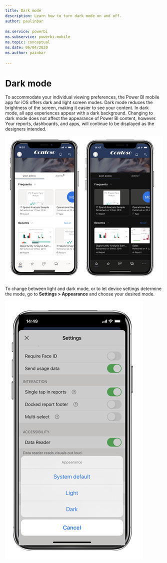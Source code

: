 ```yaml
---
title: Dark mode
description: Learn how to turn dark mode on and off.
author: paulinbar

ms.service: powerbi
ms.subservice: powerbi-mobile
ms.topic: conceptual
ms.date: 06/04/2020
ms.author: painbar

---
```

# Dark mode

To accommodate your individual viewing preferences, the Power BI mobile app for iOS offers dark and light screen modes. Dark mode reduces the brightness of the screen, making it easier to see your content. In dark mode, all app experiences appear with a dark background. Changing to dark mode does not affect the appearance of Power BI content, however. Your reports, dashboards, and apps, will continue to be displayed as the designers intended.

![Dark versus light mode](media/mobile-apps-dark-mode/powerbi-mobile-darkmode-lightmode.png)

To change between light and dark mode, or to let device settings determine the mode, go to **Settings > Appearance** and choose your desired mode.

![Appearance settings](media/mobile-apps-dark-mode/powerbi-mobile-appearance-settings.png)
